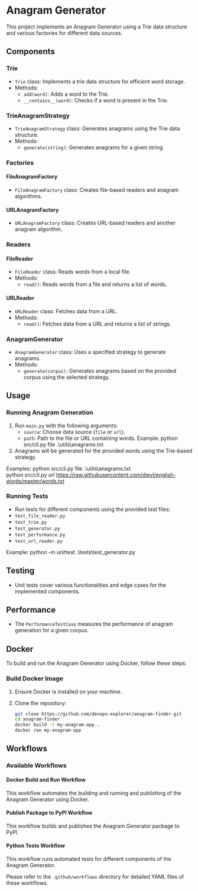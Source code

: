 # Anagram Generator

This project implements an Anagram Generator using a Trie data structure and various factories for different data sources.

## Components

### Trie

- `Trie` class: Implements a trie data structure for efficient word storage.
- Methods:
  - `add(word)`: Adds a word to the Trie.
  - `__contains__(word)`: Checks if a word is present in the Trie.

### TrieAnagramStrategy

- `TrieAnagramStrategy` class: Generates anagrams using the Trie data structure.
- Methods:
  - `generate(string)`: Generates anagrams for a given string.

### Factories

#### FileAnagramFactory

- `FileAnagramFactory` class: Creates file-based readers and anagram algorithms.

#### URLAnagramFactory

- `URLAnagramFactory` class: Creates URL-based readers and another anagram algorithm.

### Readers

#### FileReader

- `FileReader` class: Reads words from a local file.
- Methods:
  - `read()`: Reads words from a file and returns a list of words.

#### URLReader

- `URLReader` class: Fetches data from a URL.
- Methods:
  - `read()`: Fetches data from a URL and returns a list of strings.

### AnagramGenerator

- `AnagramGenerator` class: Uses a specified strategy to generate anagrams.
- Methods:
  - `generate(corpus)`: Generates anagrams based on the provided corpus using the selected strategy.

## Usage

### Running Anagram Generation

1. Run `main.py` with the following arguments:
   - `source`: Choose data source (`file` or `url`).
   - `path`: Path to the file or URL containing words.
   Example:
   python src/cli.py file .\utils\anagrams.txt
2. Anagrams will be generated for the provided words using the Trie-based strategy.

Examples:
python src/cli.py file .\utils\anagrams.txt  
python src/cli.py url https://raw.githubusercontent.com/dwyl/english-words/master/words.txt

### Running Tests

- Run tests for different components using the provided test files:
- `test_file_reader.py`
- `test_trie.py`
- `test_generator.py`
- `test_performance.py`
- `test_url_reader.py`

Example:
python -m unittest .\tests\test_generator.py

## Testing

- Unit tests cover various functionalities and edge cases for the implemented components.

## Performance

- The `PerformanceTestCase` measures the performance of anagram generation for a given corpus.

## Docker

To build and run the Anagram Generator using Docker, follow these steps:

### Build Docker Image

1. Ensure Docker is installed on your machine.
2. Clone the repository:

   ```bash
   git clone https://github.com/devops-explorer/anagram-finder.git
   cd anagram-finder
   docker build -t my-anagram-app .
   docker run my-anagram-app
   ```

## Workflows

### Available Workflows

#### Docker Build and Run Workflow

This workflow automates the building and running and publishing of the Anagram Generator using Docker. 

#### Publish Package to PyPI Workflow

This workflow builds and publishes the Anagram Generator package to PyPI.

#### Python Tests Workflow

This workflow runs automated tests for different components of the Anagram Generator.

Please refer to the `.github/workflows` directory for detailed YAML files of these workflows.
